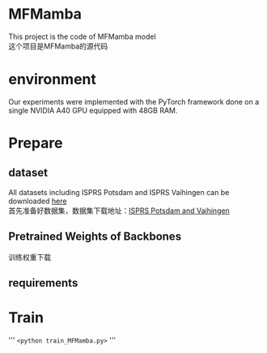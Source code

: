 # MFMamba
This project is the code of MFMamba model  
这个项目是MFMamba的源代码
# environment
Our experiments were implemented with the PyTorch framework done on a single NVIDIA A40 GPU equipped with 48GB RAM.  
# Prepare
## dataset 
All datasets including ISPRS Potsdam and ISPRS Vaihingen can be downloaded [here](https://www.isprs.org/education/benchmarks/UrbanSemLab/default.aspx)  
首先准备好数据集，数据集下载地址：[ISPRS Potsdam and Vaihingen](https://www.isprs.org/education/benchmarks/UrbanSemLab/default.aspx)  
## Pretrained Weights of Backbones 

训练权重下载
## requirements

# Train  
'''
`<python train_MFMamba.py>` 
'''
